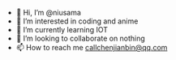 - 👋 Hi, I’m @niusama
- 👀 I’m interested in coding and anime
- 🌱 I’m currently learning IOT
- 💞️ I’m looking to collaborate on nothing
- 📫 How to reach me callchenjianbin@qq.com

<!---
niusama/niusama is a ✨ special ✨ repository because its `README.md` (this file) appears on your GitHub profile.
You can click the Preview link to take a look at your changes.
--->
